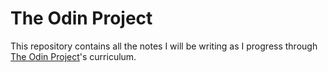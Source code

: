 # The Odin Project

This repository contains all the notes I will be writing as I progress through [The Odin Project](www.theodinproject.com)'s curriculum.
